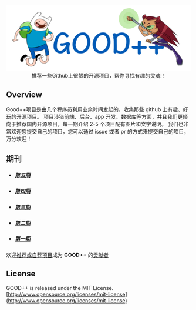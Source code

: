 <p align="center">
  <img src="./images/logo.png" width="660"/>
  <br>推荐一些Github上很赞的开源项目，帮你寻找有趣的灵魂！
</p>

## Overview

Good++项目是由几个程序员利用业余时间发起的，收集那些 github 上有趣、好玩的开源项目。
项目涉猎前端、后台、app 开发、数据库等方面，并且我们更倾向于推荐国内开源项目，每一期介绍 2-5 个项目配有图片和文字说明。
我们也非常欢迎您提交自己的项目，您可以通过 issue 或者 pr 的方式来提交自己的项目，万分欢迎！

## 期刊

- ##### [第五期](./content/05.md)
- ##### [第四期](./content/04.md)

- ##### [第三期](./content/03.md)

- ##### [第二期](./content/02.md)
- ##### [第一期](./content/01.md)

欢迎[推荐或自荐项目](https://github.com/DeformedSteel/good/issues/new)成为 **GOOD++** 的[贡献者](https://github.com/DeformedSteel/good/blob/master/contributors.md)

## License

GOOD++ is released under the MIT License. [http://www.opensource.org/licenses/mit-license](http://www.opensource.org/licenses/mit-license)
